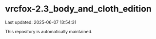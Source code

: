 # vrcfox-2.3_body_and_cloth_edition

Last updated: 2025-06-07 13:54:31

This repository is automatically maintained.
